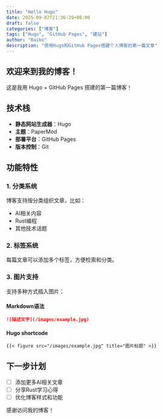 ```yaml
---
title: "Hello Hugo"
date: 2025-09-02T21:36:29+08:00
draft: false
categories: ["博客"]
tags: ["Hugo", "GitHub Pages", "建站"]
author: "Baike"
description: "使用Hugo和GitHub Pages搭建个人博客的第一篇文章"
---
```


## 欢迎来到我的博客！

这是我用 Hugo + GitHub Pages 搭建的第一篇博客！

## 技术栈

- **静态网站生成器**：Hugo
- **主题**：PaperMod
- **部署平台**：GitHub Pages
- **版本控制**：Git

## 功能特性

### 1. 分类系统
博客支持按分类组织文章，比如：
- AI相关内容
- Rust编程
- 其他技术话题

### 2. 标签系统
每篇文章可以添加多个标签，方便检索和分类。

### 3. 图片支持
支持多种方式插入图片：

#### Markdown语法
```markdown
![描述文字](/images/example.jpg)
```

#### Hugo shortcode
```markdown
{{< figure src="/images/example.jpg" title="图片标题" >}}
```

## 下一步计划

- [ ] 添加更多AI相关文章
- [ ] 分享Rust学习心得
- [ ] 优化博客样式和功能

感谢访问我的博客！
